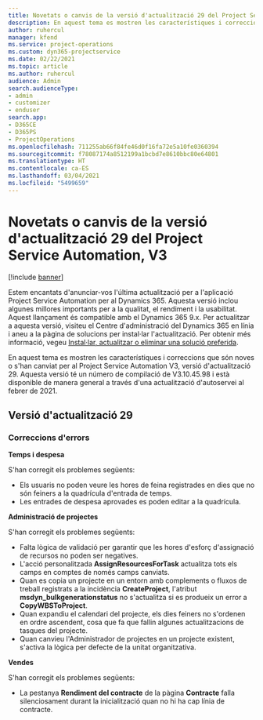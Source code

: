 ```yaml
---
title: Novetats o canvis de la versió d'actualització 29 del Project Service Automation, V3
description: En aquest tema es mostren les característiques i correccions disponibles al Project Service Automation V3, versió d'actualització 29.
author: ruhercul
manager: kfend
ms.service: project-operations
ms.custom: dyn365-projectservice
ms.date: 02/22/2021
ms.topic: article
ms.author: ruhercul
audience: Admin
search.audienceType:
- admin
- customizer
- enduser
search.app:
- D365CE
- D365PS
- ProjectOperations
ms.openlocfilehash: 711255ab66f84fe46d0f16fa72e5a10fe0360394
ms.sourcegitcommit: f78087174a8512199a1bcbd7e8610bbc80e64801
ms.translationtype: HT
ms.contentlocale: ca-ES
ms.lasthandoff: 03/04/2021
ms.locfileid: "5499659"
---
```

# <a name="whats-new-or-changed-in-project-service-automation-update-release-29-v3"></a>Novetats o canvis de la versió d'actualització 29 del Project Service Automation, V3

[!include [banner](../includes/psa-now-project-operations.md)]

Estem encantats d'anunciar-vos l'última actualització per a l'aplicació Project Service Automation per al Dynamics 365. Aquesta versió inclou algunes millores importants per a la qualitat, el rendiment i la usabilitat. Aquest llançament és compatible amb el Dynamics 365 9.x. Per actualitzar a aquesta versió, visiteu el Centre d'administració del Dynamics 365 en línia i aneu a la pàgina de solucions per instal·lar l'actualització. Per obtenir més informació, vegeu [Instal·lar, actualitzar o eliminar una solució preferida](https://docs.microsoft.com/power-platform/admin/install-remove-preferred-solution).

En aquest tema es mostren les característiques i correccions que són noves o s'han canviat per al Project Service Automation V3, versió d'actualització 29. Aquesta versió té un número de compilació de V3.10.45.98 i està disponible de manera general a través d'una actualització d'autoservei al febrer de 2021.

## <a name="update-release-29"></a>Versió d'actualització 29

### <a name="bug-fixes"></a>Correccions d'errors

**Temps i despesa**

S'han corregit els problemes següents:

- Els usuaris no poden veure les hores de feina registrades en dies que no són feiners a la quadrícula d'entrada de temps.
- Les entrades de despesa aprovades es poden editar a la quadrícula.

**Administració de projectes**

S'han corregit els problemes següents:

- Falta lògica de validació per garantir que les hores d'esforç d'assignació de recursos no poden ser negatives.
- L'acció personalitzada **AssignResourcesForTask** actualitza tots els camps en comptes de només camps canviats.
- Quan es copia un projecte en un entorn amb complements o fluxos de treball registrats a la incidència **CreateProject**, l'atribut **msdyn_bulkgenerationstatus** no s'actualitza si es produeix un error a **CopyWBSToProject**.
- Quan expandiu el calendari del projecte, els dies feiners no s'ordenen en ordre ascendent, cosa que fa que fallin algunes actualitzacions de tasques del projecte.
- Quan canvieu l'Administrador de projectes en un projecte existent, s'activa la lògica per defecte de la unitat organitzativa.

**Vendes**

S'han corregit els problemes següents:

- La pestanya **Rendiment del contracte** de la pàgina **Contracte** falla silenciosament durant la inicialització quan no hi ha cap línia de contracte.
